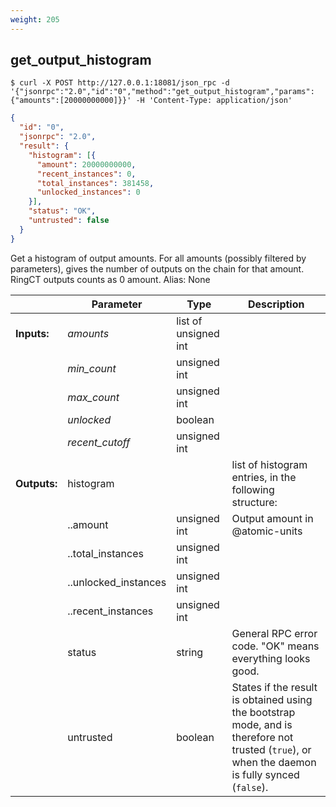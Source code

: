 ```yaml
---
weight: 205
---
```


## **get_output_histogram**


```shell
$ curl -X POST http://127.0.0.1:18081/json_rpc -d '{"jsonrpc":"2.0","id":"0","method":"get_output_histogram","params":{"amounts":[20000000000]}}' -H 'Content-Type: application/json'
```
```json
{
  "id": "0",
  "jsonrpc": "2.0",
  "result": {
    "histogram": [{
      "amount": 20000000000,
      "recent_instances": 0,
      "total_instances": 381458,
      "unlocked_instances": 0
    }],
    "status": "OK",
    "untrusted": false
  }
}
```
Get a histogram of output amounts. For all amounts (possibly filtered by parameters), gives the number of outputs on the chain for that amount.
RingCT outputs counts as 0 amount.
Alias: None

|             | Parameter            | Type                 | Description
| ---         | ---                  | ---                  | ---
|**Inputs:**  | *amounts*            | list of unsigned int |
|             | *min_count*          | unsigned int         |
|             | *max_count*          | unsigned int         |
|             | *unlocked*           | boolean              |
|             | *recent_cutoff*      | unsigned int         |
|**Outputs:** | histogram            |                      |list of histogram entries, in the following structure:
|             | ..amount             | unsigned int         | Output amount in @atomic-units
|             | ..total_instances    | unsigned int         |
|             | ..unlocked_instances | unsigned int         |
|             | ..recent_instances   | unsigned int         |
|             | status               | string               | General RPC error code. "OK" means everything looks good.
|             | untrusted            | boolean              | States if the result is obtained using the bootstrap mode, and is therefore not trusted (`true`), or when the daemon is fully synced (`false`).
